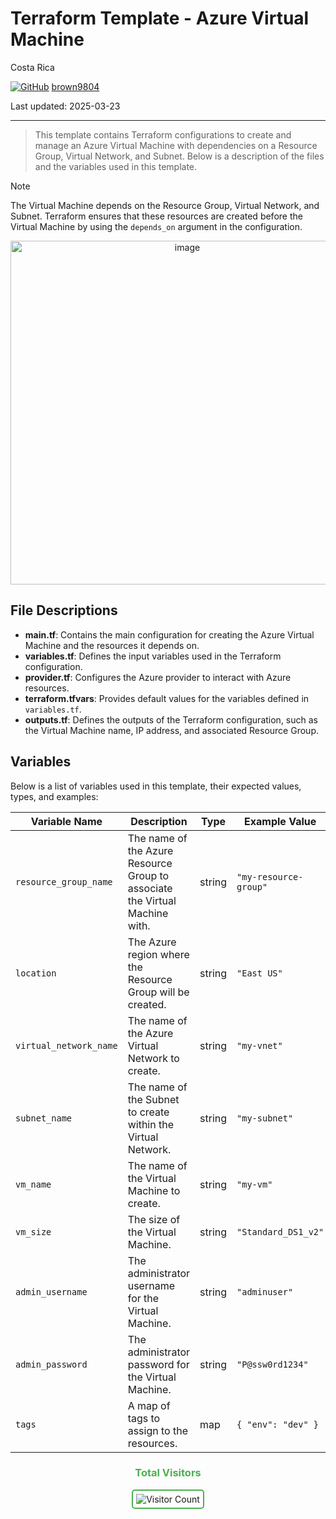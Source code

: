 # Terraform Template - Azure Virtual Machine

Costa Rica

[![GitHub](https://img.shields.io/badge/--181717?logo=github&logoColor=ffffff)](https://github.com/)
[brown9804](https://github.com/brown9804)

Last updated: 2025-03-23

----------

> This template contains Terraform configurations to create and manage an Azure Virtual Machine with dependencies on a Resource Group, Virtual Network, and Subnet. Below is a description of the files and the variables used in this template.

> [!NOTE]
> The Virtual Machine depends on the Resource Group, Virtual Network, and Subnet. Terraform ensures that these resources are created before the Virtual Machine by using the `depends_on` argument in the configuration.

<p align="center">
    <img width="550" alt="image" src="https://github.com/user-attachments/assets/48f4d1ae-afea-4b0c-b10e-438c48c0d1ab">

</p>

## File Descriptions

- **main.tf**: Contains the main configuration for creating the Azure Virtual Machine and the resources it depends on.
- **variables.tf**: Defines the input variables used in the Terraform configuration.
- **provider.tf**: Configures the Azure provider to interact with Azure resources.
- **terraform.tfvars**: Provides default values for the variables defined in `variables.tf`.
- **outputs.tf**: Defines the outputs of the Terraform configuration, such as the Virtual Machine name, IP address, and associated Resource Group.

## Variables
Below is a list of variables used in this template, their expected values, types, and examples:

| Variable Name             | Description                                      | Type   | Example Value         |
|---------------------------|--------------------------------------------------|--------|-----------------------|
| `resource_group_name`     | The name of the Azure Resource Group to associate the Virtual Machine with. | string | `"my-resource-group"` |
| `location`                | The Azure region where the Resource Group will be created. | string | `"East US"`           |
| `virtual_network_name`    | The name of the Azure Virtual Network to create. | string | `"my-vnet"`           |
| `subnet_name`             | The name of the Subnet to create within the Virtual Network. | string | `"my-subnet"`         |
| `vm_name`                 | The name of the Virtual Machine to create.       | string | `"my-vm"`             |
| `vm_size`                 | The size of the Virtual Machine.                 | string | `"Standard_DS1_v2"`   |
| `admin_username`          | The administrator username for the Virtual Machine. | string | `"adminuser"`         |
| `admin_password`          | The administrator password for the Virtual Machine. | string | `"P@ssw0rd1234"`      |
| `tags`                    | A map of tags to assign to the resources.        | map    | `{ "env": "dev" }`    |

<div align="center">
  <h3 style="color: #4CAF50;">Total Visitors</h3>
  <img src="https://profile-counter.glitch.me/brown9804/count.svg" alt="Visitor Count" style="border: 2px solid #4CAF50; border-radius: 5px; padding: 5px;"/>
</div>
